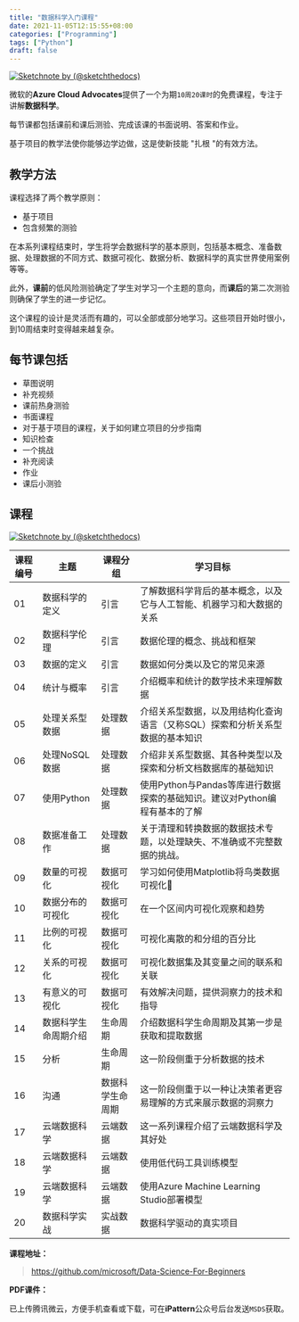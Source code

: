 ```yaml
---
title: "数据科学入门课程"
date: 2021-11-05T12:15:55+08:00
categories: ["Programming"]
tags: ["Python"]
draft: false
---
```



[![ Sketchnote by (@sketchthedocs) ](https://tva1.sinaimg.cn/large/008i3skNgy1gw40ptswmrj30u00fk0w6.jpg)](https://github.com/microsoft/Data-Science-For-Beginners/blob/main/sketchnotes/00-Title.png)

微软的**Azure Cloud Advocates**提供了一个为期`10周20课时`的免费课程，专注于讲解**数据科学**。

每节课都包括课前和课后测验、完成该课的书面说明、答案和作业。

基于项目的教学法使你能够边学边做，这是使新技能 "扎根 "的有效方法。

## 教学方法

课程选择了两个教学原则：

- 基于项目
- 包含频繁的测验

在本系列课程结束时，学生将学会数据科学的基本原则，包括基本概念、准备数据、处理数据的不同方式、数据可视化、数据分析、数据科学的真实世界使用案例等等。

此外，**课前**的低风险测验确定了学生对学习一个主题的意向，而**课后**的第二次测验则确保了学生的进一步记忆。

这个课程的设计是灵活而有趣的，可以全部或部分地学习。这些项目开始时很小，到10周结束时变得越来越复杂。

## 每节课包括

- 草图说明
- 补充视频
- 课前热身测验
- 书面课程
- 对于基于项目的课程，关于如何建立项目的分步指南
- 知识检查
- 一个挑战
- 补充阅读
- 作业
- 课后小测验



##  课程

[![ Sketchnote by (@sketchthedocs) ](https://tva1.sinaimg.cn/large/008i3skNgy1gw40paxgb3j31h00u0aww.jpg)](https://github.com/microsoft/Data-Science-For-Beginners/blob/main/sketchnotes/00-Roadmap.png)


|课程编号| 主题| 课程分组| 学习目标|
|---|---|---|---|
|01| 数据科学的定义| 引言| 了解数据科学背后的基本概念，以及它与人工智能、机器学习和大数据的关系 |
|02| 数据科学伦理| 引言| 数据伦理的概念、挑战和框架 |
|03| 数据的定义| 引言| 数据如何分类以及它的常见来源 |
|04| 统计与概率| 引言| 介绍概率和统计的数学技术来理解数据 |
|05| 处理关系型数据 | 处理数据 | 介绍关系型数据，以及用结构化查询语言（又称SQL）探索和分析关系型数据的基本知识 |
|06| 处理NoSQL数据 | 处理数据 | 介绍非关系型数据、其各种类型以及探索和分析文档数据库的基础知识 |
|07| 使用Python| 处理数据 | 使用Python与Pandas等库进行数据探索的基础知识。建议对Python编程有基本的了解 |
|08| 数据准备工作| 处理数据 | 关于清理和转换数据的数据技术专题，以处理缺失、不准确或不完整数据的挑战。 |
|09| 数量的可视化 | 数据可视化| 学习如何使用Matplotlib将鸟类数据可视化🦆 |
|10| 数据分布的可视化| 数据可视化| 在一个区间内可视化观察和趋势 |
|11| 比例的可视化 | 数据可视化| 可视化离散的和分组的百分比 |
|12| 关系的可视化 | 数据可视化| 可视化数据集及其变量之间的联系和关联 |
|13| 有意义的可视化| 数据可视化| 有效解决问题，提供洞察力的技术和指导 |
|14| 数据科学生命周期介绍| 生命周期| 介绍数据科学生命周期及其第一步是获取和提取数据 |
|15| 分析 | 生命周期 | 这一阶段侧重于分析数据的技术 |
|16| 沟通 | 数据科学生命周期| 这一阶段侧重于以一种让决策者更容易理解的方式来展示数据的洞察力 |
|17| 云端数据科学 | 云端数据 | 这一系列课程介绍了云端数据科学及其好处 |
|18| 云端数据科学 | 云端数据 | 使用低代码工具训练模型 |
|19| 云端数据科学 | 云端数据 | 使用Azure Machine Learning Studio部署模型 |
|20| 数据科学实战 | 实战数据 | 数据科学驱动的真实项目 |



**课程地址：**

> https://github.com/microsoft/Data-Science-For-Beginners

**PDF课件：**

已上传腾讯微云，方便手机查看或下载，可在**iPattern**公众号后台发送`MSDS`获取。